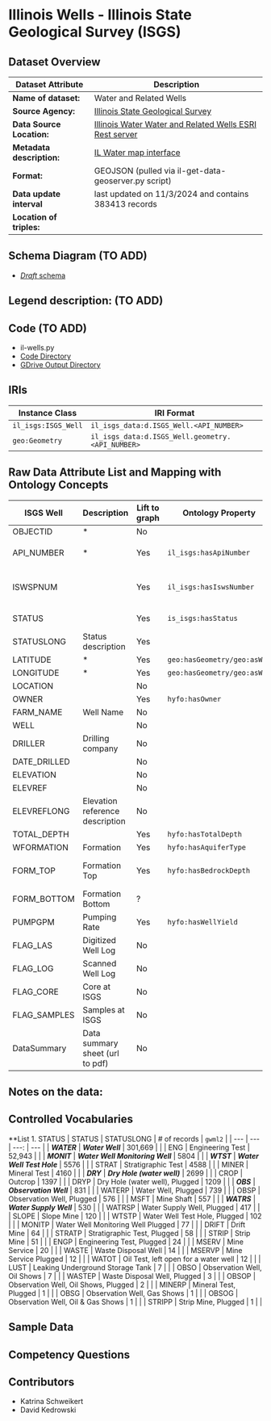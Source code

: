 # Illinois Wells - Illinois State Geological Survey (ISGS)

## Dataset Overview
| Dataset Attribute | Description |
| --- | --- |
| **Name of dataset:** | Water and Related Wells |
| **Source Agency:** | [Illinois State Geological Survey](https://isgs.illinois.edu/) |
| **Data Source Location:** | [Illinois Water Water and Related Wells ESRI Rest server](https://maps.isgs.illinois.edu/arcgis/rest/services/ILWATER/Water_and_Related_Wells2/MapServer) |
| **Metadata description:** | [IL Water map interface](https://prairie-research.maps.arcgis.com/apps/webappviewer/index.html?id=e06b64ae0c814ef3a4e43a191cb57f87) |
| **Format:** | GEOJSON (pulled via il-get-data-geoserver.py script) |
| **Data update interval** | last updated on 11/3/2024 and contains 383413 records |
| **Location of triples:** |  |

## Schema Diagram (TO ADD)
- [*Draft* schema]()

**Legend description:** (TO ADD)
- 

## Code (TO ADD)
- il-wells.py
- [Code Directory]()
- [GDrive Output Directory]()

## IRIs
| Instance Class | IRI Format |
| --- | --- |
| `il_isgs:ISGS_Well` | `il_isgs_data:d.ISGS_Well.<API_NUMBER>` |
| `geo:Geometry` | `il_isgs_data:d.ISGS_Well.geometry.<API_NUMBER>` |

## Raw Data Attribute List and Mapping with Ontology Concepts
| ISGS Well | Description | Lift to graph | Ontology Property | Comments |
| --- | --- | --- | --- | --- |
| OBJECTID     | * | No |  |  |
| API_NUMBER   | * | Yes | `il_isgs:hasApiNumber` | used as unique identifier <br/> `rdfs:subPropertyOf hyfo:hasPrimaryStateWellId` |
| ISWSPNUM     |  | Yes | `il_isgs:hasIswsNumber` | present for about 40% of records <br/> `rdfs:subPropertyOf hyfo:hasSecondaryStateWellId` |
| STATUS       |  | Yes | `is_isgs:hasStatus` | controlled vocabulary (see below) |
| STATUSLONG   | Status description | Yes |  | via controlled vocabulary (see below) |
| LATITUDE     | * | Yes | `geo:hasGeometry/geo:asWKT` |  |
| LONGITUDE    | * | Yes | `geo:hasGeometry/geo:asWKT` |  |
| LOCATION     |  | No |  | ?mapsheet |
| OWNER        |  | Yes | `hyfo:hasOwner` | |
| FARM_NAME    | Well Name | No |  |  |
| WELL         |  | No |  | matches FARM_NAME |
| DRILLER      | Drilling company | No |  |  |
| DATE_DRILLED |  | No |  |  |
| ELEVATION    |  | No |  |  |
| ELEVREF      |  | No |  |  |
| ELEVREFLONG  | Elevation reference description | No |  |  |
| TOTAL_DEPTH  |  | Yes | `hyfo:hasTotalDepth` | Integer, includes 0 and NULL |
| WFORMATION   | Formation | Yes | `hyfo:hasAquiferType` | Need to verify this |
| FORM_TOP     | Formation Top | Yes | `hyfo:hasBedrockDepth` | Need to verify this <br/> Integer, includes 0 and NULL (and ~20 negative values?) |
| FORM_BOTTOM  | Formation Bottom | ? |  |  |
| PUMPGPM      | Pumping Rate | Yes | `hyfo:hasWellYield` | Integer, includes 0 and NULL |
| FLAG_LAS     | Digitized Well Log | No |  |  |
| FLAG_LOG     | Scanned Well Log   | No |  |  |
| FLAG_CORE    | Core at ISGS | No |  |  |
| FLAG_SAMPLES | Samples at ISGS | No |  |  |
| DataSummary  | Data summary sheet (url to  pdf) | No |  |  |

**Notes on the data:**
- 

## Controlled Vocabularies
**List 1. STATUS
| STATUS | STATUSLONG | # of records | `gwml2` |
| --- | --- | ---: | --- |
| ***WATER*** | ***Water Well*** | 301,669 |  |
| ENG | Engineering Test | 52,943 |  |
| ***MONIT*** | ***Water Well Monitoring Well*** | 5804 |  |
| ***WTST*** | ***Water Well Test Hole*** | 5576 |  |
| STRAT | Stratigraphic Test | 4588 |  |
| MINER | Mineral Test | 4160 |  |
| ***DRY*** | ***Dry Hole (water well)*** | 2699 |  |
| CROP | Outcrop | 1397 |  |
| DRYP | Dry Hole (water well), Plugged | 1209 |  |
| ***OBS*** | ***Observation Well*** | 831 |  |
| WATERP | Water Well, Plugged | 739 |  |
| OBSP | Observation Well, Plugged | 576 |  |
| MSFT | Mine Shaft | 557 |  |
| ***WATRS*** | ***Water Supply Well*** | 530 |  |
| WATRSP | Water Supply Well, Plugged | 417 |  |
| SLOPE | Slope Mine | 120 |  |
| WTSTP | Water Well Test Hole, Plugged | 102 |  |
| MONITP | Water Well Monitoring Well Plugged | 77 |  |
| DRIFT | Drift Mine | 64 |  |
| STRATP | Stratigraphic Test, Plugged | 58 |  |
| STRIP | Strip Mine | 51 |  |
| ENGP | Engineering Test, Plugged | 24 |  |
| MSERV | Mine Service | 20 |  |
| WASTE | Waste Disposal Well | 14 |  |
| MSERVP | Mine Service Plugged | 12 |  |
| WATOT | Oil Test, left open for a water well | 12 |  |
| LUST | Leaking Underground Storage Tank | 7 |  |
| OBSO | Observation Well, Oil Shows | 7 |  |
| WASTEP | Waste Disposal Well, Plugged | 3 |  |
| OBSOP | Observation Well, Oil Shows, Plugged | 2 |  |
| MINERP | Mineral Test, Plugged | 1 |  |
| OBSG | Observation Well, Gas Shows | 1 |  |
| OBSOG | Observation Well, Oil & Gas Shows | 1 |  |
| STRIPP | Strip Mine, Plugged | 1 |  |

## Sample Data

## Competency Questions 

## Contributors
- Katrina Schweikert
- David Kedrowski
